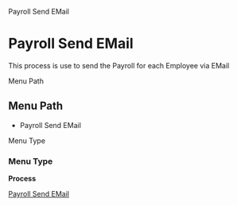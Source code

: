
Payroll Send EMail
# Payroll Send EMail


This process is use to send the Payroll for each Employee via EMail

Menu Path
## Menu Path



- Payroll Send EMail

Menu Type
### Menu Type

**Process**


[Payroll Send EMail](../../functional-guide/process/process-hr_payroll-send-email.md)